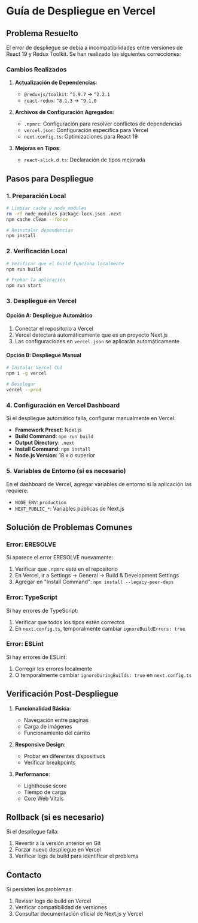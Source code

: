 # Guía de Despliegue en Vercel

## Problema Resuelto

El error de despliegue se debía a incompatibilidades entre versiones de React 19 y Redux Toolkit. Se han realizado las siguientes correcciones:

### Cambios Realizados

1. **Actualización de Dependencias**:
   - `@reduxjs/toolkit`: `^1.9.7` → `^2.2.1`
   - `react-redux`: `^8.1.3` → `^9.1.0`

2. **Archivos de Configuración Agregados**:
   - `.npmrc`: Configuración para resolver conflictos de dependencias
   - `vercel.json`: Configuración específica para Vercel
   - `next.config.ts`: Optimizaciones para React 19

3. **Mejoras en Tipos**:
   - `react-slick.d.ts`: Declaración de tipos mejorada

## Pasos para Despliegue

### 1. Preparación Local
```bash
# Limpiar cache y node_modules
rm -rf node_modules package-lock.json .next
npm cache clean --force

# Reinstalar dependencias
npm install
```

### 2. Verificación Local
```bash
# Verificar que el build funciona localmente
npm run build

# Probar la aplicación
npm run start
```

### 3. Despliegue en Vercel

#### Opción A: Despliegue Automático
1. Conectar el repositorio a Vercel
2. Vercel detectará automáticamente que es un proyecto Next.js
3. Las configuraciones en `vercel.json` se aplicarán automáticamente

#### Opción B: Despliegue Manual
```bash
# Instalar Vercel CLI
npm i -g vercel

# Desplegar
vercel --prod
```

### 4. Configuración en Vercel Dashboard

Si el despliegue automático falla, configurar manualmente en Vercel:

- **Framework Preset**: Next.js
- **Build Command**: `npm run build`
- **Output Directory**: `.next`
- **Install Command**: `npm install`
- **Node.js Version**: 18.x o superior

### 5. Variables de Entorno (si es necesario)

En el dashboard de Vercel, agregar variables de entorno si la aplicación las requiere:
- `NODE_ENV`: `production`
- `NEXT_PUBLIC_*`: Variables públicas de Next.js

## Solución de Problemas Comunes

### Error: ERESOLVE
Si aparece el error ERESOLVE nuevamente:
1. Verificar que `.npmrc` esté en el repositorio
2. En Vercel, ir a Settings → General → Build & Development Settings
3. Agregar en "Install Command": `npm install --legacy-peer-deps`

### Error: TypeScript
Si hay errores de TypeScript:
1. Verificar que todos los tipos estén correctos
2. En `next.config.ts`, temporalmente cambiar `ignoreBuildErrors: true`

### Error: ESLint
Si hay errores de ESLint:
1. Corregir los errores localmente
2. O temporalmente cambiar `ignoreDuringBuilds: true` en `next.config.ts`

## Verificación Post-Despliegue

1. **Funcionalidad Básica**:
   - Navegación entre páginas
   - Carga de imágenes
   - Funcionamiento del carrito

2. **Responsive Design**:
   - Probar en diferentes dispositivos
   - Verificar breakpoints

3. **Performance**:
   - Lighthouse score
   - Tiempo de carga
   - Core Web Vitals

## Rollback (si es necesario)

Si el despliegue falla:
1. Revertir a la versión anterior en Git
2. Forzar nuevo despliegue en Vercel
3. Verificar logs de build para identificar el problema

## Contacto

Si persisten los problemas:
1. Revisar logs de build en Vercel
2. Verificar compatibilidad de versiones
3. Consultar documentación oficial de Next.js y Vercel 